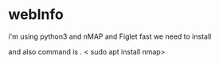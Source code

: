# webInfo
i'm using python3 and nMAP and Figlet
fast we need to install <Nmap>

and also <figlet>
command is .
  <
sudo apt install nmap>
<sudo apt install figlet>
  
